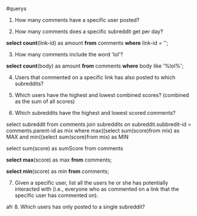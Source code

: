 #querys
1. How many comments have a specific user posted? <!--Wie sieht man welcher user den Kommentar geschrieben hat?-->

2. How many comments does a specific subreddit get per day? <!--pro Tag??!-->


**select count**(link-id) as amount **from** comments **where** link-id = ''; 


3. How many comments include the word 'lol'?


**select count**(body) as amount **from** comments **where** body like '%lol%';


4. Users that commented on a specific link has also posted to which subreddits?

5. Which users have the highest and lowest combined scores? (combined as the sum of all
scores)

6. Which subreddits have the highest and lowest scored comments?


select subreddit from comments join subreddits on subreddit.subbredit-id = comments.parent-id as mix where max((select sum(score)from mix) as MAX and min((select sum(score)from mix) as MIN 

select sum(score) as sumScore from comments

**select max**(score) as max **from** comments; 


**select min**(score) as min **from** comments;


7. Given a specific user, list all the users he or she has potentially interacted with (i.e., everyone
who as commented on a link that the specific user has commented on).

afr
8. Which users has only posted to a single subreddit?



